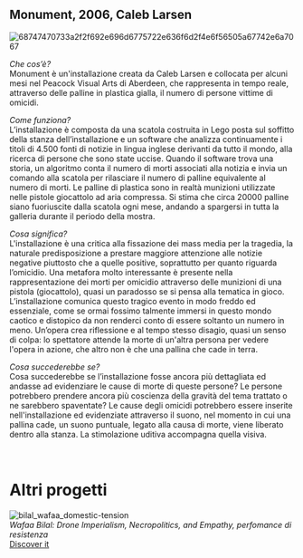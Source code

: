 ## Monument, 2006, Caleb Larsen

![68747470733a2f2f692e696d6775722e636f6d2f4e6f56505a67742e6a7067](https://user-images.githubusercontent.com/76476654/119971921-de063f00-bfb1-11eb-92d3-9a9a195617ef.jpg)

*Che cos’è?*
<br/>Monument è un'installazione creata da Caleb Larsen e collocata per alcuni mesi nel Peacock Visual Arts di Aberdeen, che rappresenta in tempo reale, attraverso delle palline in plastica gialla, il numero di persone vittime di omicidi. 

*Come funziona?*
<br/>L’installazione è composta da una scatola costruita in Lego posta sul soffitto della stanza dell’installazione e un software che analizza continuamente i titoli di 4.500 fonti di notizie in lingua inglese derivanti da tutto il mondo, alla ricerca di persone che sono state uccise. Quando il software trova una storia, un algoritmo conta il numero di morti associati alla notizia e invia un comando alla scatola per rilasciare il numero di palline equivalente al numero di morti. Le palline di plastica sono in realtà munizioni utilizzate nelle pistole giocattolo ad aria compressa. Si stima che circa 20000 palline siano fuoriuscite dalla scatola ogni mese, andando a spargersi in tutta la galleria durante il periodo della mostra.

*Cosa significa?*
<br/>L'installazione è una critica alla fissazione dei mass media per la tragedia, la naturale predisposizione a prestare maggiore attenzione alle notizie negative piuttosto che a quelle positive, soprattutto per quanto riguarda l’omicidio. Una metafora molto interessante è presente nella rappresentazione dei morti per omicidio attraverso delle munizioni di una pistola (giocattolo), quasi un paradosso se si pensa alla tematica in gioco. L’installazione comunica questo tragico evento in modo freddo ed essenziale, come se ormai fossimo talmente immersi in questo mondo caotico e distopico da non renderci conto di essere soltanto un numero in meno. Un’opera crea riflessione e al tempo stesso disagio, quasi un senso di colpa: lo spettatore attende la morte di un'altra persona per vedere l'opera in azione, che altro non è che una pallina che cade in terra. 

*Cosa succederebbe se?*
<br/>Cosa succederebbe se l’installazione fosse ancora più dettagliata ed andasse ad evidenziare le cause di morte di queste persone? Le persone potrebbero prendere ancora più coscienza della gravità del tema trattato o ne sarebbero spaventate? 
Le cause degli omicidi potrebbero essere inserite nell'installazione ed evidenziate attraverso il suono, nel momento in cui una pallina cade, un suono puntuale, legato alla causa di morte, viene liberato dentro alla stanza. La stimolazione uditiva accompagna quella visiva. 
<br>
<br>
<br>

# Altri progetti

![bilal_wafaa_domestic-tension](https://user-images.githubusercontent.com/76476654/119971205-f4f86180-bfb0-11eb-81ff-a14c5dc3fbbe.jpg)
<br>
*Wafaa Bilal: Drone Imperialism, Necropolitics, and Empathy, perfomance di resistenza*
<br>
[Discover it](https://artmejo.com/wafaa-bilal-drone-imperialism-necropolitics-and-empathy/)

